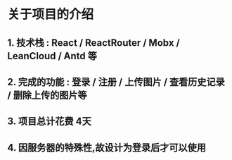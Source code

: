 <h1>关于项目的介绍</h1>
<h2>1. 技术栈 :<MyStrong> React / ReactRouter / Mobx / LeanCloud / Antd 等</MyStrong></h2>
<h2>2. 完成的功能 : <MyStrong>登录 / 注册 / 上传图片 / 查看历史记录 / 删除上传的图片等</MyStrong></h2>
<h2>3. 项目总计花费<MyStrong> 4天</MyStrong></h2>
<h2>4. 因服务器的特殊性,故设计为登录后才可以使用</h2>
